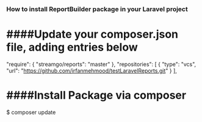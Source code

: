 ### How to install ReportBuilder package in your Laravel project 

####Update your composer.json file, adding entries below
========================================================================
"require": {
        "streamgo/reports": "master"
},
"repositories": [
        {
            "type": "vcs",
            "url": "https://github.com/irfanmehmood/testLaravelReports.git"
        }
],

####Install Package via composer
========================================================================
$ composer update



